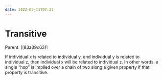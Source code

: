 ```yaml
---
date: 2022-02-11T07:31
---
```


# Transitive
Parent: [[83a39c63]]

If individual x is related to individual y, and individual y is related to individual z, then individual x will be related to individual z. In other words, a single “hop” is implied over a chain of two along a given property if that property is transitive.
